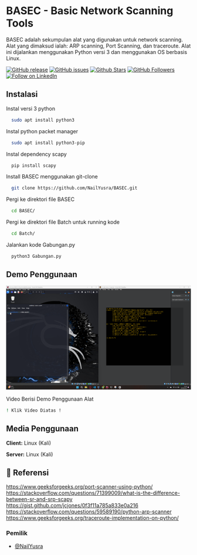 # BASEC - Basic Network Scanning Tools

BASEC adalah sekumpulan alat yang digunakan untuk network scanning. Alat yang dimaksud ialah: ARP scanning, Port Scanning, dan traceroute. Alat ini dijalankan menggunakan Python versi 3 dan menggunakan OS berbasis Linux.

[![GitHub release](https://img.shields.io/github/release/NailYusra/BASEC.svg)](https://github.com/NailYusra/BASEC/releases)
[![GitHub issues](https://img.shields.io/github/issues/NailYusra/BASEC.svg)](https://github.com/NailYusra/BASEC/issues)
[![Github Stars](https://img.shields.io/github/stars/NailYusra/BASEC.svg?style=social&label=Stars)](https://github.com/NailYusra/BASEC/)
[![GitHub Followers](https://img.shields.io/github/followers/NailYusra.svg?style=social&label=Follow)](https://github.com/NailYusra/)
[![Follow on LinkedIn](https://img.shields.io/badge/Follow%20on%20LinkedIn-%230077B5.svg?style=social&logo=linkedin)](https://www.linkedin.com/in/nail-zaidan/)


## Instalasi

Instal versi 3 python

```bash
  sudo apt install python3
```

Instal python packet manager

```bash
  sudo apt install python3-pip
```

Instal dependency scapy

```bash
  pip install scapy
```

Install BASEC menggunakan git-clone

```bash
  git clone https://github.com/NailYusra/BASEC.git
```

Pergi ke direktori file BASEC

```bash
  cd BASEC/
```

Pergi ke direktori file Batch untuk running kode
```bash
  cd Batch/
```

Jalankan kode Gabungan.py
```bash
  python3 Gabungan.py
```



## Demo Penggunaan

[![Alt Text](Image/thumbnail-yt.png)](https://youtu.be/8l_9e9OaYj8?si=UPKKpIJe9dYZ123X)

Video Berisi Demo Penggunaan Alat
```bash
! Klik Video Diatas ! 
```



## Media Penggunaan

**Client:** Linux (Kali)

**Server:** Linux (Kali)


## 🔗 Referensi
https://www.geeksforgeeks.org/port-scanner-using-python/
https://stackoverflow.com/questions/71399009/what-is-the-difference-between-sr-and-srp-scapy
https://gist.github.com/jcjones/0f3f11a785a833e0a216
https://stackoverflow.com/questions/59589190/python-arp-scanner
https://www.geeksforgeeks.org/traceroute-implementation-on-python/


### Pemilik

- [@NailYusra](https://github.com/NailYusra/BASEC)
